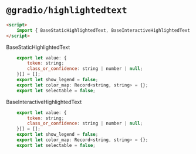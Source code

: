 # `@gradio/highlightedtext`

```html
<script>
    import { BaseStaticHighlightedText, BaseInteractiveHighlightedText } from `@gradio/highlightedtext`;
</script>
```


BaseStaticHighlightedText
```javascript
	export let value: {
		token: string;
		class_or_confidence: string | number | null;
	}[] = [];
	export let show_legend = false;
	export let color_map: Record<string, string> = {};
	export let selectable = false;
```

BaseInteractiveHighlightedText
```javascript
	export let value: {
		token: string;
		class_or_confidence: string | number | null;
	}[] = [];
	export let show_legend = false;
	export let color_map: Record<string, string> = {};
	export let selectable = false;
```